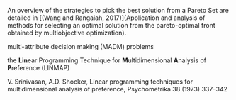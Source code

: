 An overview of the strategies to pick the best solution from a Pareto Set are detailed in [(Wang and Rangaiah, 2017)](Application and analysis of methods for selecting an optimal solution from the pareto-optimal front obtained by multiobjective optimization).





multi-attribute decision making (MADM) problems



the **Lin**ear Programming Technique for **M**ultidimensional **A**nalysis of **P**reference (LINMAP)

V. Srinivasan, A.D. Shocker, Linear programming techniques for multidimensional analysis of preference, Psychometrika 38 (1973) 337–342